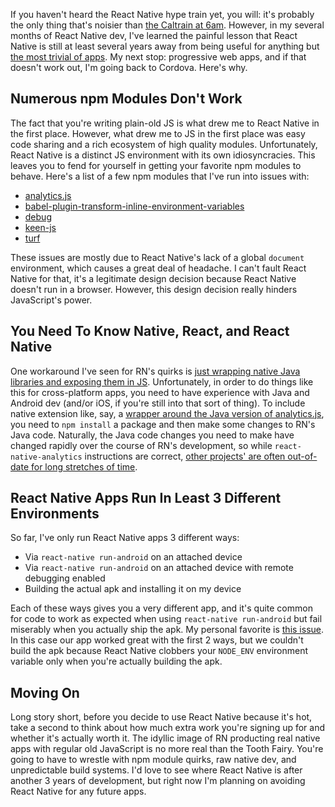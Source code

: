If you haven't heard the React Native hype train yet, you will: it's probably
the only thing that's noisier than [the Caltrain at 6am](http://www.paloaltoonline.com/news/2014/10/21/downtown-palo-alto-residents-seek-relief-from-train-noise). However, in my several months of React Native dev,
I've learned the painful lesson that React Native is still at least several
years away from being useful for anything but [the most trivial of apps](https://github.com/vkarpov15/openHIIT). My next stop: progressive web
apps, and if that doesn't work out, I'm going back to Cordova. Here's why.

Numerous npm Modules Don't Work
-------------------------------

The fact that you're writing plain-old JS is what drew me to React Native in
the first place. However, what drew me to JS in the first place was easy
code sharing and a rich ecosystem of high quality modules. Unfortunately,
React Native is a distinct JS environment with its own idiosyncracies.
This leaves you to fend for yourself in getting your favorite npm modules
to behave. Here's a list of a few npm modules that I've run into issues with:

* [analytics.js](https://github.com/segmentio/analytics.js-core/issues/21)
* [babel-plugin-transform-inline-environment-variables](https://github.com/facebook/react-native/pull/7878)
* [debug](https://github.com/visionmedia/debug/pull/282)
* [keen-js](https://github.com/keen/keen-js/issues/410)
* [turf](https://github.com/Turfjs/turf-buffer/pull/31)

These issues are mostly due to React Native's lack of a global `document`
environment, which causes a great deal of headache. I can't fault React Native
for that, it's a legitimate design decision because React Native doesn't run
in a browser. However, this design decision really hinders JavaScript's
power.

You Need To Know Native, React, and React Native
------------------------------------------------

One workaround I've seen for RN's quirks is
[just wrapping native Java libraries and exposing them in JS](https://github.com/tonyxiao/react-native-analytics/blob/master/android/src/main/java/com/smore/RNSegmentIOAnalytics/RNSegmentIOAnalyticsModule.java).
Unfortunately, in order to do things like this for cross-platform apps, you
need to have experience with Java and Android dev
(and/or iOS, if you're still into that sort of thing). To include native
extension like, say, a [wrapper around the Java version of analytics.js](https://github.com/tonyxiao/react-native-analytics), you need
to `npm install` a package and then make some changes to RN's Java code.
Naturally, the Java code changes you need to make have changed rapidly over
the course of RN's development, so while `react-native-analytics` instructions
are correct,
[other projects' are often out-of-date for long stretches of time](https://github.com/zmxv/react-native-sound/commit/7216ab7b8132629ccf3ba3ce896d76f22e1b8b11).

React Native Apps Run In Least 3 Different Environments
--------------------------------------------------------

So far, I've only run React Native apps 3 different ways:

* Via `react-native run-android` on an attached device
* Via `react-native run-android` on an attached device with remote debugging enabled
* Building the actual apk and installing it on my device

Each of these ways gives you a very different app, and it's quite common for
code to work as expected when using `react-native run-android` but fail
miserably when you actually ship the apk. My personal favorite is
[this issue](https://github.com/facebook/react-native/pull/7878). In this
case our app worked great with the first 2 ways, but we couldn't build the
apk because React Native clobbers your `NODE_ENV` environment variable only
when you're actually building the apk.

Moving On
---------

Long story short, before you decide to use React Native because it's hot,
take a second to think about how much extra work you're signing up for and
whether it's actually worth it. The idyllic image of RN producting real native apps with regular old JavaScript is no more real than the Tooth Fairy. You're going to have to wrestle with npm module quirks,
raw native dev, and unpredictable build systems. I'd love to see where React
Native is after another 3 years of development, but right now I'm planning on
avoiding React Native for any future apps.
